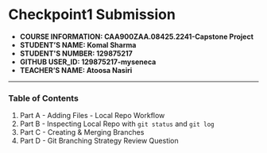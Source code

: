 # Checkpoint1 Submission

- **COURSE INFORMATION: CAA900ZAA.08425.2241-Capstone Project**
- **STUDENT’S NAME: Komal Sharma**
- **STUDENT'S NUMBER: 129875217**
- **GITHUB USER_ID: 129875217-myseneca**
- **TEACHER’S NAME: Atoosa Nasiri**

---

### Table of Contents
1. Part A - Adding Files - Local Repo Workflow
2. Part B - Inspecting Local Repo with `git status` and `git log`
3. Part C - Creating & Merging Branches
4. Part D - Git Branching Strategy Review Question